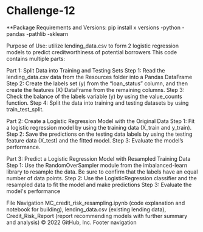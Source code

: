 # Challenge-12

**Package Requirements and Versions: pip install x versions -python -pandas -pathlib -sklearn 

Purpose of Use: utilize lending_data.csv to form 2 logistic regression models to predict creditworthiness of potential borrowers
This code contains multiple parts: 

Part 1: Split Data into Training and Testing Sets
  Step 1: Read the lending_data.csv data from the Resources folder into a Pandas DataFrame
  Step 2: Create the labels set (y) from the “loan_status” column, and then create the features (X) DataFrame from the remaining columns.
  Step 3: Check the balance of the labels variable (y) by using the value_counts function.
  Step 4: Split the data into training and testing datasets by using train_test_split.
  
Part 2: Create a Logistic Regression Model with the Original Data
  Step 1: Fit a logistic regression model by using the training data (X_train and y_train).
  Step 2: Save the predictions on the testing data labels by using the testing feature data (X_test) and the fitted model.
  Step 3: Evaluate the model’s performance.
  
  Part 3: Predict a Logistic Regression Model with Resampled Training Data
 Step 1:  Use the RandomOverSampler module from the imbalanced-learn library to resample the data. Be sure to confirm that the labels have an equal number of data points.
Step 2: Use the LogisticRegression classifier and the resampled data to fit the model and make predictions
Step 3: Evaluate the model's performance

File Navigation MC_credit_risk_resampling.ipynb (code explanation and notebook for building), lending_data.csv (existing lending data), Credit_Risk_Report (report recommending models with further summary and analysis)
© 2022 GitHub, Inc.
Footer navigation

